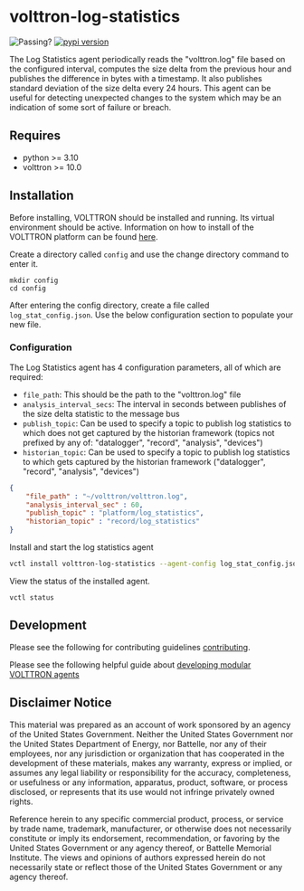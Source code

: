 # volttron-log-statistics

![Passing?](https://github.com/eclipse-volttron/volttron-log-statistics/actions/workflows/run-tests.yml/badge.svg) 
[![pypi version](https://img.shields.io/pypi/v/volttron-log-statistics.svg)](https://pypi.org/project/volttron-log-statistics/) 

The Log Statistics agent periodically reads the "volttron.log" file based on the configured interval, computes the size delta from the previous hour and publishes the difference in bytes with a timestamp.  It also publishes standard deviation of the size delta every 24 hours.  This agent can be useful for detecting unexpected changes to the system which may be an indication of some sort of failure or breach.

## Requires

* python >= 3.10
* volttron >= 10.0

## Installation

Before installing, VOLTTRON should be installed and running.  Its virtual environment should be active.
Information on how to install of the VOLTTRON platform can be found
[here](https://github.com/eclipse-volttron/volttron-core).

Create a directory called `config` and use the change directory command to enter it.

```shell
mkdir config
cd config
```

After entering the config directory, create a file called `log_stat_config.json`. Use the below configuration section to populate your new file. 

### Configuration

The Log Statistics agent has 4 configuration parameters, all of which are required:

- `file_path`:  This should be the path to the "volttron.log" file
- `analysis_interval_secs`:  The interval in seconds between publishes of the size delta statistic to the message bus
- `publish_topic`:  Can be used to specify a topic to publish log statistics to which does not get captured by the
  historian framework (topics not prefixed by any of: "datalogger", "record", "analysis", "devices")
- `historian_topic`:  Can be used to specify a topic to publish log statistics to which gets captured by the
  historian framework ("datalogger", "record", "analysis", "devices")

```json
{
    "file_path" : "~/volttron/volttron.log",
    "analysis_interval_sec" : 60,
    "publish_topic" : "platform/log_statistics",
    "historian_topic" : "record/log_statistics"
}
```

Install and start the log statistics agent

```bash
vctl install volttron-log-statistics --agent-config log_stat_config.json --vip-identity platform.log_statistics --start
```

View the status of the installed agent.

```shell
vctl status
```

## Development

Please see the following for contributing guidelines [contributing](https://github.com/eclipse-volttron/volttron-core/blob/develop/CONTRIBUTING.md).

Please see the following helpful guide about [developing modular VOLTTRON agents](https://github.com/eclipse-volttron/volttron-core/blob/develop/DEVELOPING_ON_MODULAR.md)

## Disclaimer Notice

This material was prepared as an account of work sponsored by an agency of the
United States Government.  Neither the United States Government nor the United
States Department of Energy, nor Battelle, nor any of their employees, nor any
jurisdiction or organization that has cooperated in the development of these
materials, makes any warranty, express or implied, or assumes any legal
liability or responsibility for the accuracy, completeness, or usefulness or any
information, apparatus, product, software, or process disclosed, or represents
that its use would not infringe privately owned rights.

Reference herein to any specific commercial product, process, or service by
trade name, trademark, manufacturer, or otherwise does not necessarily
constitute or imply its endorsement, recommendation, or favoring by the United
States Government or any agency thereof, or Battelle Memorial Institute. The
views and opinions of authors expressed herein do not necessarily state or
reflect those of the United States Government or any agency thereof.
